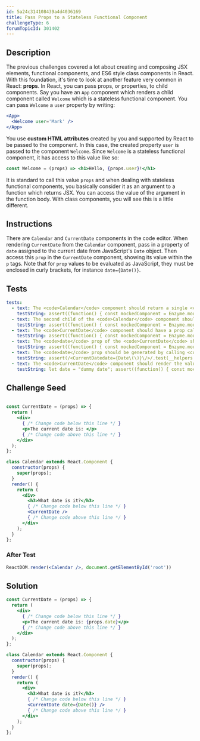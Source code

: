 ```yaml
---
id: 5a24c314108439a4d4036169
title: Pass Props to a Stateless Functional Component
challengeType: 6
forumTopicId: 301402
---
```


## Description

<section id='description'>

The previous challenges covered a lot about creating and composing JSX elements, functional components, and ES6 style class components in React. With this foundation, it's time to look at another feature very common in React: **props**. In React, you can pass props, or properties, to child components. Say you have an `App` component which renders a child component called `Welcome` which is a stateless functional component. You can pass `Welcome` a `user` property by writing:

```jsx
<App>
  <Welcome user='Mark' />
</App>
```

You use **custom HTML attributes** created by you and supported by React to be passed to the component. In this case, the created property `user` is passed to the component `Welcome`. Since `Welcome` is a stateless functional component, it has access to this value like so:

```jsx
const Welcome = (props) => <h1>Hello, {props.user}!</h1>
```

It is standard to call this value `props` and when dealing with stateless functional components, you basically consider it as an argument to a function which returns JSX. You can access the value of the argument in the function body. With class components, you will see this is a little different.

</section>

## Instructions

<section id='instructions'>

There are `Calendar` and `CurrentDate` components in the code editor. When rendering `CurrentDate` from the `Calendar` component, pass in a property of `date` assigned to the current date from JavaScript's `Date` object. Then access this `prop` in the `CurrentDate` component, showing its value within the `p` tags. Note that for `prop` values to be evaluated as JavaScript, they must be enclosed in curly brackets, for instance `date={Date()}`.

</section>

## Tests

<section id='tests'>

```yml
tests:
  - text: The <code>Calendar</code> component should return a single <code>div</code> element.
    testString: assert((function() { const mockedComponent = Enzyme.mount(React.createElement(Calendar)); return mockedComponent.children().type() === 'div'; })());
  - text: The second child of the <code>Calendar</code> component should be the <code>CurrentDate</code> component.
    testString: assert((function() { const mockedComponent = Enzyme.mount(React.createElement(Calendar)); return mockedComponent.children().childAt(1).name() === 'CurrentDate'; })());
  - text: The <code>CurrentDate</code> component should have a prop called <code>date</code>.
    testString: assert((function() { const mockedComponent = Enzyme.mount(React.createElement(Calendar)); return mockedComponent.children().childAt(1).props().date })());
  - text: The <code>date</code> prop of the <code>CurrentDate</code> should contain a string of text.
    testString: assert((function() { const mockedComponent = Enzyme.mount(React.createElement(Calendar)); const prop = mockedComponent.children().childAt(1).props().date; return( typeof prop === 'string' && prop.length > 0 ); })());
  - text: The <code>date</code> prop should be generated by calling <code>Date()</code>
    testString: assert(/<CurrentDatedate={Date\(\)}\/>/.test(__helpers.removeWhiteSpace(code)))
  - text: The <code>CurrentDate</code> component should render the value from the <code>date</code> prop in the <code>p</code> tag.
    testString: let date = "dummy date"; assert((function() { const mockedComponent = Enzyme.mount(React.createElement(CurrentDate, {date})); return mockedComponent.find('p').html().includes(date); })());


```

</section>

## Challenge Seed

<section id='challengeSeed'>

<div id='jsx-seed'>

```jsx

const CurrentDate = (props) => {
  return (
    <div>
      { /* Change code below this line */ }
      <p>The current date is: </p>
      { /* Change code above this line */ }
    </div>
  );
};

class Calendar extends React.Component {
  constructor(props) {
    super(props);
  }
  render() {
    return (
      <div>
        <h3>What date is it?</h3>
        { /* Change code below this line */ }
        <CurrentDate />
        { /* Change code above this line */ }
      </div>
    );
  }
};
```

</div>

### After Test

<div id='jsx-teardown'>

```jsx
ReactDOM.render(<Calendar />, document.getElementById('root'))
```

</div>

</section>

## Solution

<section id='solution'>

```jsx
const CurrentDate = (props) => {
  return (
    <div>
      { /* Change code below this line */ }
      <p>The current date is: {props.date}</p>
      { /* Change code above this line */ }
    </div>
  );
};

class Calendar extends React.Component {
  constructor(props) {
    super(props);
  }
  render() {
    return (
      <div>
        <h3>What date is it?</h3>
        { /* Change code below this line */ }
        <CurrentDate date={Date()} />
        { /* Change code above this line */ }
      </div>
    );
  }
};
```

</section>

